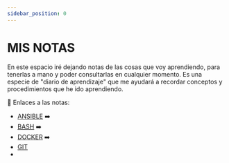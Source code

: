 ```yaml
---
sidebar_position: 0
---
```


# MIS NOTAS

En este espacio iré dejando notas de las cosas que voy aprendiendo, para tenerlas a mano y poder consultarlas en cualquier momento. Es una especie de "diario de aprendizaje" que me ayudará a recordar conceptos y procedimientos que he ido aprendiendo.

📌 Enlaces a las notas:

- [ANSIBLE](Ansible) ➡️
- [BASH](Bash) ➡️
- [DOCKER](Docker) ➡️
- [GIT](Git)
-